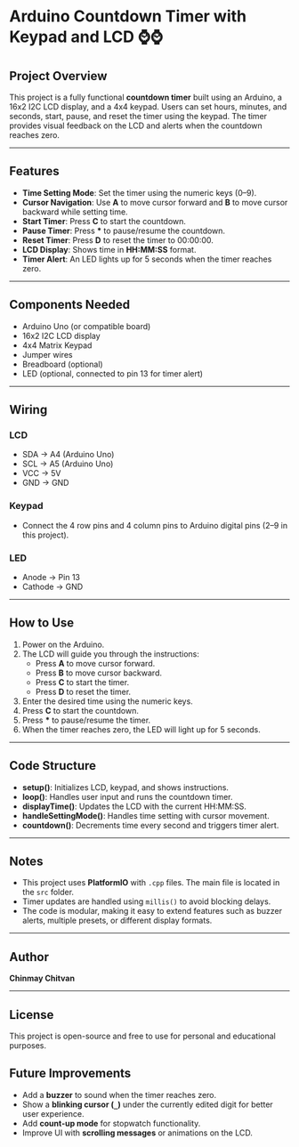 # Arduino Countdown Timer with Keypad and LCD ⌚⌚

## Project Overview
This project is a fully functional **countdown timer** built using an Arduino, a 16x2 I2C LCD display, and a 4x4 keypad. Users can set hours, minutes, and seconds, start, pause, and reset the timer using the keypad. The timer provides visual feedback on the LCD and alerts when the countdown reaches zero.

---

## Features
- **Time Setting Mode**: Set the timer using the numeric keys (0–9).  
- **Cursor Navigation**: Use **A** to move cursor forward and **B** to move cursor backward while setting time.  
- **Start Timer**: Press **C** to start the countdown.  
- **Pause Timer**: Press **\*** to pause/resume the countdown.  
- **Reset Timer**: Press **D** to reset the timer to 00:00:00.  
- **LCD Display**: Shows time in **HH:MM:SS** format.  
- **Timer Alert**: An LED lights up for 5 seconds when the timer reaches zero.

---

## Components Needed
- Arduino Uno (or compatible board)  
- 16x2 I2C LCD display  
- 4x4 Matrix Keypad  
- Jumper wires  
- Breadboard (optional)  
- LED (optional, connected to pin 13 for timer alert)  

---

## Wiring
### LCD
- SDA → A4 (Arduino Uno)  
- SCL → A5 (Arduino Uno)  
- VCC → 5V  
- GND → GND  

### Keypad
- Connect the 4 row pins and 4 column pins to Arduino digital pins (2–9 in this project).  

### LED
- Anode → Pin 13  
- Cathode → GND  

---

## How to Use
1. Power on the Arduino.  
2. The LCD will guide you through the instructions:  
   - Press **A** to move cursor forward.  
   - Press **B** to move cursor backward.  
   - Press **C** to start the timer.  
   - Press **D** to reset the timer.  
3. Enter the desired time using the numeric keys.  
4. Press **C** to start the countdown.  
5. Press **\*** to pause/resume the timer.  
6. When the timer reaches zero, the LED will light up for 5 seconds.  

---

## Code Structure
- **setup()**: Initializes LCD, keypad, and shows instructions.  
- **loop()**: Handles user input and runs the countdown timer.  
- **displayTime()**: Updates the LCD with the current HH:MM:SS.  
- **handleSettingMode()**: Handles time setting with cursor movement.  
- **countdown()**: Decrements time every second and triggers timer alert.

---

## Notes
- This project uses **PlatformIO** with `.cpp` files. The main file is located in the `src` folder.  
- Timer updates are handled using `millis()` to avoid blocking delays.  
- The code is modular, making it easy to extend features such as buzzer alerts, multiple presets, or different display formats.

---

## Author
**Chinmay Chitvan**

---

## License
This project is open-source and free to use for personal and educational purposes.


## Future Improvements
- Add a **buzzer** to sound when the timer reaches zero.  
- Show a **blinking cursor (`_`)** under the currently edited digit for better user experience.   
- Add **count-up mode** for stopwatch functionality.  
- Improve UI with **scrolling messages** or animations on the LCD.  